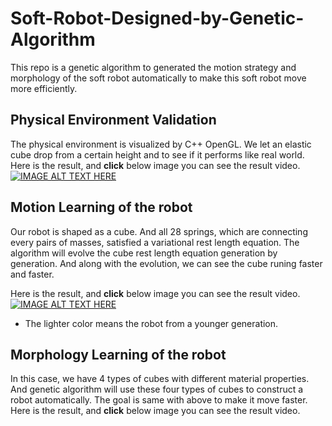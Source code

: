 # Soft-Robot-Designed-by-Genetic-Algorithm

This repo is a genetic algorithm to generated the motion strategy and morphology of the soft robot automatically to make this soft robot move more efficiently.

## Physical Environment Validation
The physical environment is visualized by C++ OpenGL. We let an elastic cube drop from a certain height and to see if it performs like real world.
Here is the result, and __**click**__ below image you can see the result video.
[![IMAGE ALT TEXT HERE](https://img.youtube.com/vi/_9c0Z--fuME/0.jpg)](https://www.youtube.com/watch?v=_9c0Z--fuME)

## Motion Learning of the robot
Our robot is shaped as a cube. And all 28 springs, which are connecting every pairs of masses, satisfied a variational rest length equation.
The algorithm will evolve the cube rest length equation generation by generation. And along with the evolution, we can see the cube runing faster and faster.

Here is the result, and __**click**__ below image you can see the result video.
[![IMAGE ALT TEXT HERE](https://img.youtube.com/vi/4de_eXFRPHQ/0.jpg)](https://www.youtube.com/watch?v=4de_eXFRPHQ)
* The lighter color means the robot from a younger generation.

## Morphology Learning of the robot
In this case, we have 4 types of cubes with different material properties. And genetic algorithm will use these four types of cubes to construct a robot automatically. The goal is same with above to make it move faster.
Here is the result, and __**click**__ below image you can see the result video.
